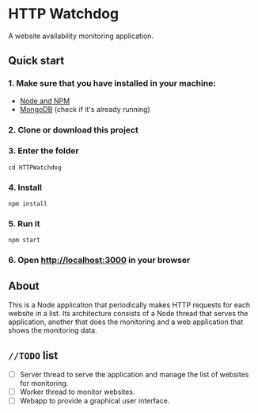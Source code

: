 # HTTP Watchdog
A website availability monitoring application.

## Quick start

### 1. Make sure that you have installed in your machine:
 * [Node and NPM](https://nodejs.org/en/)
 * [MongoDB](https://docs.mongodb.com/manual/installation/) (check if it's already running)

### 2. Clone or download this project

### 3. Enter the folder

```
cd HTTPWatchdog
```

### 4. Install

```
npm install
```

### 5. Run it

```
npm start
```

### 6. Open [http://localhost:3000](http://localhost:3000) in your browser

## About

This is a Node application that periodically makes HTTP requests for each website in a list. Its architecture consists of a Node thread that serves the application, another that does the monitoring and a web application that shows the monitoring data.

## `//TODO` list

- [ ] Server thread to serve the application and manage the list of websites for monitoring.
- [ ] Worker thread to monitor websites.
- [ ] Webapp to provide a graphical user interface.